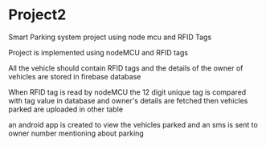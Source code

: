 # Project2
Smart Parking system project using node mcu and RFID Tags

Project is implemented using nodeMCU and RFID tags

All the vehicle should contain RFID tags and the details of the owner of vehicles are stored in firebase database 

When RFID tag is read by nodeMCU the 12 digit unique tag is compared with tag value in database and owner's details are fetched 
then vehicles parked are uploaded in other table 

an android app is created to view the vehicles parked and an sms is sent to owner number mentioning about parking 
